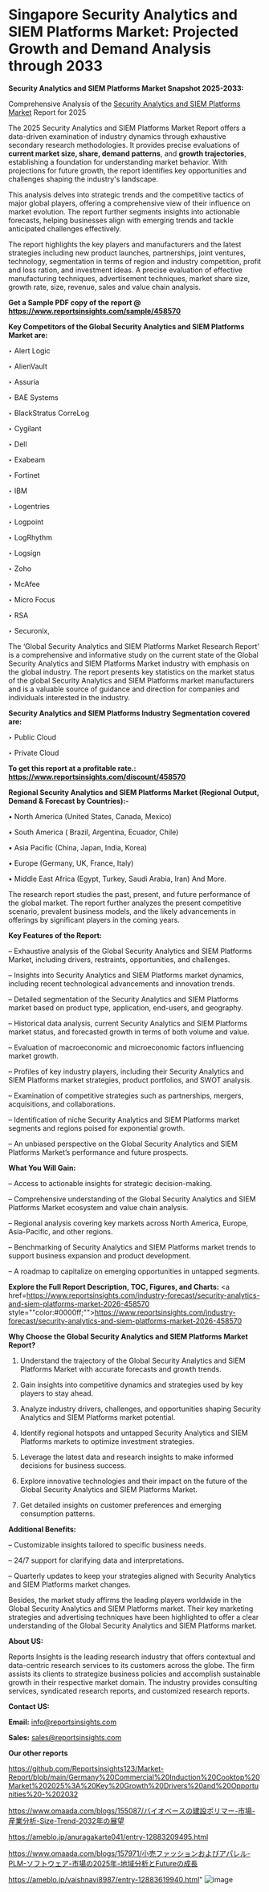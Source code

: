 # Singapore Security Analytics and SIEM Platforms Market: Projected Growth and Demand Analysis through 2033

<strong>Security Analytics and SIEM Platforms Market Snapshot 2025-2033:</strong>

Comprehensive Analysis of the <a href=https://www.reportsinsights.com/sample/458570>Security Analytics and SIEM Platforms Market</a> Report for 2025

The 2025 Security Analytics and SIEM Platforms Market Report offers a data-driven examination of industry dynamics through exhaustive secondary research methodologies. It provides precise evaluations of <strong>current market size, share, demand patterns</strong>, and <strong>growth trajectories</strong>, establishing a foundation for understanding market behavior. With projections for future growth, the report identifies key opportunities and challenges shaping the industry's landscape.

This analysis delves into strategic trends and the competitive tactics of major global players, offering a comprehensive view of their influence on market evolution. The report further segments insights into actionable forecasts, helping businesses align with emerging trends and tackle anticipated challenges effectively.

The report highlights the key players and manufacturers and the latest strategies including new product launches, partnerships, joint ventures, technology, segmentation in terms of region and industry competition, profit and loss ration, and investment ideas. A precise evaluation of effective manufacturing techniques, advertisement techniques, market share size, growth rate, size, revenue, sales and value chain analysis.

<strong>Get a Sample PDF copy of the report @ <a href=https://www.reportsinsights.com/sample/458570 style=color:#0000ff;>https://www.reportsinsights.com/sample/458570</a></strong>

<strong>Key Competitors of the Global Security Analytics and SIEM Platforms Market are:</strong>

‣ Alert Logic

‣ AlienVault

‣ Assuria

‣ BAE Systems

‣ BlackStratus CorreLog

‣ Cygilant

‣ Dell

‣ Exabeam

‣ Fortinet

‣ IBM

‣ Logentries

‣ Logpoint

‣ LogRhythm

‣ Logsign

‣ Zoho

‣ McAfee

‣ Micro Focus

‣ RSA

‣ Securonix,

The ‘Global Security Analytics and SIEM Platforms Market Research Report’ is a comprehensive and informative study on the current state of the Global Security Analytics and SIEM Platforms Market industry with emphasis on the global industry. The report presents key statistics on the market status of the global Security Analytics and SIEM Platforms market manufacturers and is a valuable source of guidance and direction for companies and individuals interested in the industry.

<strong>Security Analytics and SIEM Platforms Industry Segmentation covered are:</strong>

‣ Public Cloud

‣ Private Cloud

<strong>To get this report at a profitable rate.: <a href=https://www.reportsinsights.com/discount/458570 style=color:#0000ff;>https://www.reportsinsights.com/discount/458570</a></strong>

<strong>Regional Security Analytics and SIEM Platforms Market (Regional Output, Demand &amp; Forecast by Countries):-</strong>

• North America (United States, Canada, Mexico)

• South America ( Brazil, Argentina, Ecuador, Chile)

• Asia Pacific (China, Japan, India, Korea)

• Europe (Germany, UK, France, Italy)

• Middle East Africa (Egypt, Turkey, Saudi Arabia, Iran) And More.

The research report studies the past, present, and future performance of the global market. The report further analyzes the present competitive scenario, prevalent business models, and the likely advancements in offerings by significant players in the coming years.

<strong>Key Features of the Report:</strong>

– Exhaustive analysis of the Global Security Analytics and SIEM Platforms Market, including drivers, restraints, opportunities, and challenges.

– Insights into Security Analytics and SIEM Platforms market dynamics, including recent technological advancements and innovation trends.

– Detailed segmentation of the Security Analytics and SIEM Platforms market based on product type, application, end-users, and geography.

– Historical data analysis, current Security Analytics and SIEM Platforms market status, and forecasted growth in terms of both volume and value.

– Evaluation of macroeconomic and microeconomic factors influencing market growth.

– Profiles of key industry players, including their Security Analytics and SIEM Platforms market strategies, product portfolios, and SWOT analysis.

– Examination of competitive strategies such as partnerships, mergers, acquisitions, and collaborations.

– Identification of niche Security Analytics and SIEM Platforms market segments and regions poised for exponential growth.

– An unbiased perspective on the Global Security Analytics and SIEM Platforms Market’s performance and future prospects.

<strong>What You Will Gain:</strong>

– Access to actionable insights for strategic decision-making.

– Comprehensive understanding of the Global Security Analytics and SIEM Platforms Market ecosystem and value chain analysis.

– Regional analysis covering key markets across North America, Europe, Asia-Pacific, and other regions.

– Benchmarking of Security Analytics and SIEM Platforms market trends to support business expansion and product development.

– A roadmap to capitalize on emerging opportunities in untapped segments.

<strong>Explore the Full Report Description, TOC, Figures, and Charts:</strong>
<a href=https://www.reportsinsights.com/industry-forecast/security-analytics-and-siem-platforms-market-2026-458570 style=""color:#0000ff;"">https://www.reportsinsights.com/industry-forecast/security-analytics-and-siem-platforms-market-2026-458570</a>

<strong>Why Choose the Global Security Analytics and SIEM Platforms Market Report?</strong>

1. Understand the trajectory of the Global Security Analytics and SIEM Platforms Market with accurate forecasts and growth trends.

2. Gain insights into competitive dynamics and strategies used by key players to stay ahead.

3. Analyze industry drivers, challenges, and opportunities shaping Security Analytics and SIEM Platforms market potential.

4. Identify regional hotspots and untapped Security Analytics and SIEM Platforms markets to optimize investment strategies.

5. Leverage the latest data and research insights to make informed decisions for business success.

6. Explore innovative technologies and their impact on the future of the Global Security Analytics and SIEM Platforms Market.

7. Get detailed insights on customer preferences and emerging consumption patterns.

<strong>Additional Benefits:</strong>

– Customizable insights tailored to specific business needs.

– 24/7 support for clarifying data and interpretations.

– Quarterly updates to keep your strategies aligned with Security Analytics and SIEM Platforms market changes.

Besides, the market study affirms the leading players worldwide in the Global Security Analytics and SIEM Platforms market. Their key marketing strategies and advertising techniques have been highlighted to offer a clear understanding of the Global Security Analytics and SIEM Platforms market.

<strong><strong>About US</strong>:</strong>

Reports Insights is the leading research industry that offers contextual and data-centric research services to its customers across the globe. The firm assists its clients to strategize business policies and accomplish sustainable growth in their respective market domain. The industry provides consulting services, syndicated research reports, and customized research reports.

<strong>Contact US:</strong>

<p class=><b>Email:</b> <a href=mailto:info@reportsinsights.com>info@reportsinsights.com</a></p>
<p class=><b>Sales:</b> <a href=mailto:sales@reportsinsights.com>sales@reportsinsights.com</a></p>

<strong>Our other reports</strong>

<a href=https://github.com/Reportsinsights123/Market-Report/blob/main/Germany%20Commercial%20Induction%20Cooktop%20Market%202025%3A%20Key%20Growth%20Drivers%20and%20Opportunities%20-%202032>https://github.com/Reportsinsights123/Market-Report/blob/main/Germany%20Commercial%20Induction%20Cooktop%20Market%202025%3A%20Key%20Growth%20Drivers%20and%20Opportunities%20-%202032</a>

<a href=https://www.omaada.com/blogs/155087/バイオベースの建設ポリマー-市場-産業分析-Size-Trend-2032年の展望>https://www.omaada.com/blogs/155087/バイオベースの建設ポリマー-市場-産業分析-Size-Trend-2032年の展望</a>

<a href=https://ameblo.jp/anuragakarte041/entry-12883209495.html>https://ameblo.jp/anuragakarte041/entry-12883209495.html</a>

<a href=https://www.omaada.com/blogs/157971/小売ファッションおよびアパレル-PLM-ソフトウェア-市場の2025年-地域分析とFutureの成長>https://www.omaada.com/blogs/157971/小売ファッションおよびアパレル-PLM-ソフトウェア-市場の2025年-地域分析とFutureの成長</a>

<a href=https://ameblo.jp/vaishnavi8987/entry-12883619940.html>https://ameblo.jp/vaishnavi8987/entry-12883619940.html</a>"
![image](https://github.com/user-attachments/assets/47e1a9d1-8863-4c0c-a600-b7a1516495f1)
